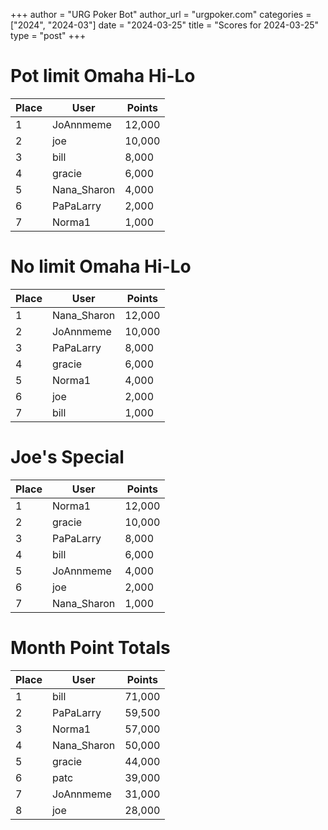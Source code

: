 +++
author = "URG Poker Bot"
author_url = "urgpoker.com"
categories = ["2024", "2024-03"]
date = "2024-03-25"
title = "Scores for 2024-03-25"
type = "post"
+++
# Pot limit Omaha Hi-Lo

| Place | User | Points |
|-------|------|--------|
| 1 | JoAnnmeme | 12,000 |
| 2 | joe | 10,000 |
| 3 | bill | 8,000 |
| 4 | gracie | 6,000 |
| 5 | Nana_Sharon | 4,000 |
| 6 | PaPaLarry | 2,000 |
| 7 | Norma1 | 1,000 |

# No limit Omaha Hi-Lo

| Place | User | Points |
|-------|------|--------|
| 1 | Nana_Sharon | 12,000 |
| 2 | JoAnnmeme | 10,000 |
| 3 | PaPaLarry | 8,000 |
| 4 | gracie | 6,000 |
| 5 | Norma1 | 4,000 |
| 6 | joe | 2,000 |
| 7 | bill | 1,000 |

# Joe's Special

| Place | User | Points |
|-------|------|--------|
| 1 | Norma1 | 12,000 |
| 2 | gracie | 10,000 |
| 3 | PaPaLarry | 8,000 |
| 4 | bill | 6,000 |
| 5 | JoAnnmeme | 4,000 |
| 6 | joe | 2,000 |
| 7 | Nana_Sharon | 1,000 |

# Month Point Totals

| Place | User | Points |
|-------|------|--------|
| 1 | bill | 71,000 |
| 2 | PaPaLarry | 59,500 |
| 3 | Norma1 | 57,000 |
| 4 | Nana_Sharon | 50,000 |
| 5 | gracie | 44,000 |
| 6 | patc | 39,000 |
| 7 | JoAnnmeme | 31,000 |
| 8 | joe | 28,000 |

